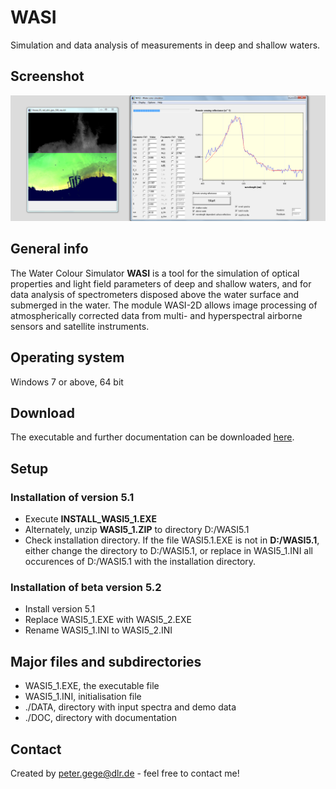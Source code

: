 # WASI
Simulation and data analysis of measurements in deep and shallow waters.

## Screenshot
![Example screenshot](./doc/GraphicalAbstract.tif)

## General info
The Water Colour Simulator **WASI** is a tool for the simulation of optical properties and light field parameters of deep and shallow waters, and for data analysis of spectrometers disposed above the water surface and submerged in the water. The module WASI-2D allows image processing of atmospherically corrected data from multi- and hyperspectral airborne sensors and satellite instruments. 

## Operating system
Windows 7 or above, 64 bit

## Download
The executable and further documentation can be downloaded [here](https://c.1und1.de/@519891561215951357/6PlmFxS0RAyf4FLNjVot4A).

## Setup
### Installation of version 5.1
* Execute **INSTALL_WASI5_1.EXE** 
* Alternately, unzip **WASI5_1.ZIP** to directory D:/WASI5.1
* Check installation directory. If the file WASI5.1.EXE is not in **D:/WASI5.1**, either change the directory to D:/WASI5.1, or replace in WASI5_1.INI all occurences of D:/WASI5.1 with the installation directory.

### Installation of beta version 5.2
* Install version 5.1
* Replace WASI5_1.EXE with WASI5_2.EXE
* Rename WASI5_1.INI to WASI5_2.INI

## Major files and subdirectories
* WASI5_1.EXE, the executable file
* WASI5_1.INI, initialisation file
* ./DATA, directory with input spectra and demo data
* ./DOC, directory with documentation

## Contact
Created by peter.gege@dlr.de - feel free to contact me!